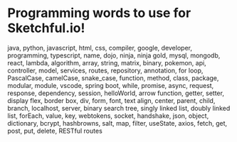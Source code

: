# Programming words to use for Sketchful.io!

java, python, javascript, html, css, compiler, google, developer, programming, typescript, name, dojo, ninja, ninja gold, mysql, mongodb, react, lambda, algorithm, array, string, matrix, binary, pokemon, api, controller, model, services, routes, repository, annotation, for loop, PascalCase, camelCase, snake_case, function, method, class, package, modular, module, vscode, spring boot, while, promise, async, request, response, dependency, session, helloWorld, arrow function, getter, setter, display flex, border box, div, form, font, text align, center, parent, child, branch, localhost, server, binary search tree, singly linked list, doubly linked list, forEach, value, key, webtokens, socket, handshake, json, object, dictionary, bcrypt, hashbrowns, salt, map, filter, useState, axios, fetch, get, post, put, delete, RESTful routes
